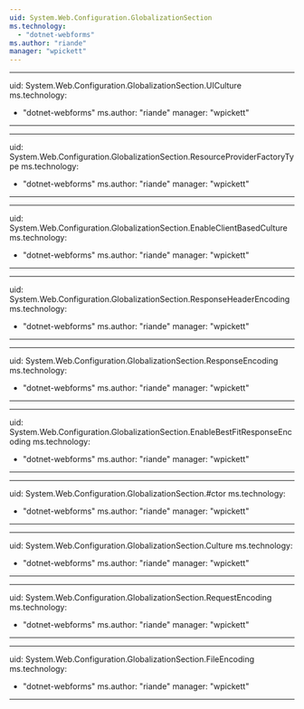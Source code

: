 ```yaml
---
uid: System.Web.Configuration.GlobalizationSection
ms.technology: 
  - "dotnet-webforms"
ms.author: "riande"
manager: "wpickett"
---
```


---
uid: System.Web.Configuration.GlobalizationSection.UICulture
ms.technology: 
  - "dotnet-webforms"
ms.author: "riande"
manager: "wpickett"
---

---
uid: System.Web.Configuration.GlobalizationSection.ResourceProviderFactoryType
ms.technology: 
  - "dotnet-webforms"
ms.author: "riande"
manager: "wpickett"
---

---
uid: System.Web.Configuration.GlobalizationSection.EnableClientBasedCulture
ms.technology: 
  - "dotnet-webforms"
ms.author: "riande"
manager: "wpickett"
---

---
uid: System.Web.Configuration.GlobalizationSection.ResponseHeaderEncoding
ms.technology: 
  - "dotnet-webforms"
ms.author: "riande"
manager: "wpickett"
---

---
uid: System.Web.Configuration.GlobalizationSection.ResponseEncoding
ms.technology: 
  - "dotnet-webforms"
ms.author: "riande"
manager: "wpickett"
---

---
uid: System.Web.Configuration.GlobalizationSection.EnableBestFitResponseEncoding
ms.technology: 
  - "dotnet-webforms"
ms.author: "riande"
manager: "wpickett"
---

---
uid: System.Web.Configuration.GlobalizationSection.#ctor
ms.technology: 
  - "dotnet-webforms"
ms.author: "riande"
manager: "wpickett"
---

---
uid: System.Web.Configuration.GlobalizationSection.Culture
ms.technology: 
  - "dotnet-webforms"
ms.author: "riande"
manager: "wpickett"
---

---
uid: System.Web.Configuration.GlobalizationSection.RequestEncoding
ms.technology: 
  - "dotnet-webforms"
ms.author: "riande"
manager: "wpickett"
---

---
uid: System.Web.Configuration.GlobalizationSection.FileEncoding
ms.technology: 
  - "dotnet-webforms"
ms.author: "riande"
manager: "wpickett"
---
